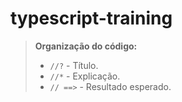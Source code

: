 # typescript-training

> **Organização do código:**  
> - `//?` - Título.  
> - `//*` - Explicação.  
> - `// ==>` - Resultado esperado.